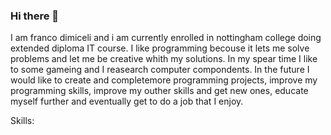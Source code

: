### Hi there 👋

I am franco dimiceli and i am currently enrolled in nottingham college doing extended diploma IT course. I like programming becouse it lets me solve problems and let me be creative whith my solutions. In my spear time I like to some gameing and I reasearch computer compondents. In the future I would like to create and completemore programming projects, improve my programming skills, improve my outher skills and get new ones, educate myself further and eventually get to do a job that I enjoy.

Skills:

<!--
**franco-dimiceli/franco-dimiceli** is a ✨ _special_ ✨ repository because its `README.md` (this file) appears on your GitHub profile.

Here are some ideas to get you started:

- 🔭 I’m currently working on ...
- 🌱 I’m currently learning ...
- 👯 I’m looking to collaborate on ...
- 🤔 I’m looking for help with ...
- 💬 Ask me about ...
- 📫 How to reach me: ...
- 😄 Pronouns: ...
- ⚡ Fun fact: ...
-->
